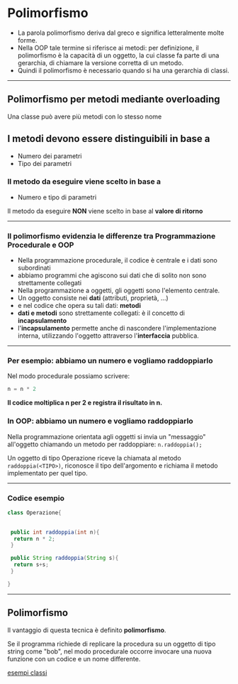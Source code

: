 # Polimorfismo 

* La parola polimorfismo deriva dal greco e significa letteralmente molte forme.
* Nella OOP tale termine si riferisce ai metodi: per definizione, il polimorfismo è la capacità di un oggetto, la cui classe fa parte di una gerarchia, di chiamare la versione corretta di un metodo.
* Quindi il polimorfismo è necessario quando si ha una gerarchia di classi.

---

## Polimorfismo per metodi mediante overloading

Una classe può avere più metodi con lo stesso nome

## I metodi devono essere distinguibili in base a

* Numero dei parametri
* Tipo dei parametri

### Il metodo da eseguire viene scelto in base a

* Numero e tipo di parametri

Il metodo da eseguire **NON** viene scelto in base al **valore di ritorno**

---

### Il polimorfismo evidenzia le differenze tra **Programmazione Procedurale e OOP**

* Nella programmazione procedurale, il codice è centrale e i dati sono subordinati
* abbiamo programmi che agiscono sui dati che di solito non sono strettamente collegati
* Nella programmazione a oggetti, gli oggetti sono l'elemento centrale.
* Un oggetto consiste nei **dati** (attributi, proprietà, ...)
* e nel codice che opera su tali dati: **metodi**
* **dati e metodi** sono strettamente collegati: è il concetto di **incapsulamento**
* l'**incapsulamento** permette anche di nascondere l'implementazione interna, utilizzando l'oggetto attraverso l'**interfaccia** pubblica.

---

### Per esempio: abbiamo un numero e vogliamo raddoppiarlo

Nel modo procedurale possiamo scrivere:

```java
n = n * 2
```

**Il codice moltiplica n per 2 e registra il risultato in n.**

### In OOP: abbiamo un numero e vogliamo raddoppiarlo

Nella programmazione orientata agli oggetti si invia un "messaggio" all'oggetto chiamando un metodo per raddoppiare: `n.raddoppia();`

Un oggetto di tipo Operazione riceve la chiamata al metodo `raddoppia(<TIPO>)`, riconosce il tipo dell'argomento e richiama il metodo implementato per quel tipo.

---

### Codice esempio

```java
class Operazione{
 

 public int raddoppia(int n){
  return n * 2;
 }

 public String raddoppia(String s){
  return s+s;
 }

}
```

---

## Polimorfismo

Il vantaggio di questa tecnica è definito **polimorfismo**.

Se il programma richiede di replicare la procedura su un oggetto di tipo string come "bob", nel modo procedurale occorre invocare una nuova funzione con un codice e un nome differente.

[esempi classi](https://github.com/maboglia/CorsoJava/blob/master/esempi/05_OOP/)
